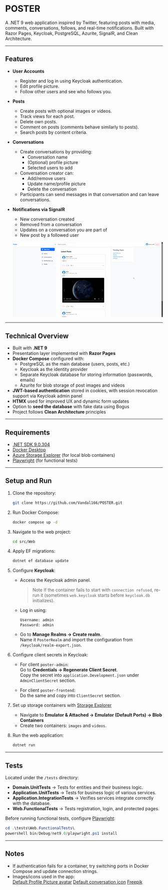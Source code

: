 # POSTER

A .NET 9 web application inspired by Twitter, featuring posts with media, comments, conversations, follows, and real-time notifications. Built with Razor Pages, Keycloak, PostgreSQL, Azurite, SignalR, and Clean Architecture.

---

## Features

- **User Accounts**
  - Register and log in using Keycloak authentication.
  - Edit profile picture.
  - Follow other users and see who follows you.

- **Posts**
  - Create posts with optional images or videos.
  - Track views for each post.
  - Delete own posts.
  - Comment on posts (comments behave similarly to posts).
  - Search posts by content criteria.

- **Conversations**
  - Create conversations by providing:
    - Conversation name  
    - (Optional) profile picture  
    - Selected users to add
  - Conversation creator can:
    - Add/remove users
    - Update name/profile picture
    - Delete the conversation
  - Participants can send messages in that conversation and can leave conversations.

- **Notifications via SignalR**
  - New conversation created
  - Removed from a conversation
  - Updates on a conversation you are part of
  - New post by a followed user

  ![Showcase](Showcase.gif)

---

## Technical Overview

- Built with **.NET 9**
- Presentation layer implemented with **Razor Pages**
- **Docker Compose** configured with:
  - PostgreSQL as the main database (users, posts, etc.)
  - Keycloak as the identity provider
  - Separate Keycloak database for storing information (passwords, emails)
  - Azurite for blob storage of post images and videos
- **JWT-based authentication** stored in cookies, with session revocation support via Keycloak admin panel
- **HTMX** used for improved UX and dynamic form updates
- Option to **seed the database** with fake data using Bogus
- Project follows **Clean Architecture** principles

---

## Requirements

- [.NET SDK 9.0.304](https://dotnet.microsoft.com/)
- [Docker Desktop](https://www.docker.com/products/docker-desktop/)
- [Azure Storage Explorer](https://azure.microsoft.com/en-us/products/storage/storage-explorer/) (for local blob containers)
- [Playwright](https://playwright.dev/dotnet/) (for functional tests)

---

## Setup and Run

1. Clone the repository:
   ```bash
   git clone https://github.com/Vandal166/POSTER.git
   ```

2. Run Docker Compose:
   ```bash
   docker compose up -d
   ```

3. Navigate to the web project:
   ```bash
   cd src/Web
   ```

4. Apply EF migrations:
   ```bash
   dotnet ef database update
   ```

5. Configure **Keycloak**:

   - Access the Keycloak admin panel.  
     > Note If the container fails to start with `connection refused`, re-run it (sometimes `web.keycloak` starts before `keycloak.db` initializes).
   - Log in using:
     ```
     Username: admin
     Password: admin
     ```
   - Go to **Manage Realms → Create realm**.  
     Name it `PosterRealm` and import the configuration from `/keycloak/realm-export.json`.

6. Configure client secrets in Keycloak:

   - For client `poster-admin`:  
     Go to **Credentials → Regenerate Client Secret**.  
     Copy the secret into `application.Development.json` under `AdminClientSecret` section.

   - For client `poster-frontend`:  
     Do the same and copy into `ClientSecret` section.

7. Set up storage containers with [Storage Explorer](https://azure.microsoft.com/en-us/products/storage/storage-explorer)

   - Navigate to **Emulator & Attached → Emulator (Default Ports) → Blob Containers**
   - Create two containers: `images` and `videos`.

8. Run the web application:
   ```bash
   dotnet run
   ```

---

## Tests

Located under the `/tests` directory:

- **Domain.UnitTests** → Tests for entities and their business logic.  
- **Application.UnitTests** → Tests for business logic of various services.  
- **Application.IntegrationTests** → Verifies services integrate correctly with the database.  
- **Web.FunctionalTests** → Tests registration, login, and protected pages.

Before running functional tests, configure [Playwright](https://github.com/microsoft/playwright):

```powershell
cd .\tests\Web.FunctionalTests\
powershell bin/Debug/net9.0/playwright.ps1 install
```

---

## Notes

- If authentication fails for a container, try switching ports in Docker Compose and update connection strings.
- Images/icons used in the app:  
  [Default Profile Picture avatar](https://www.flaticon.com/free-icons/profile-image)
  [Default conversation icon](https://www.flaticon.com/free-icons/comment)
  [Freepik](http://www.freepik.com/)
